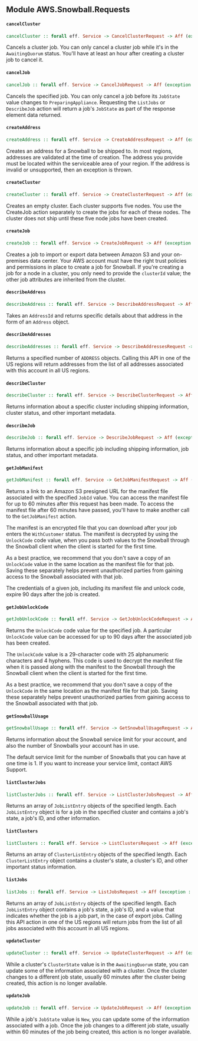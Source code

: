 ## Module AWS.Snowball.Requests

#### `cancelCluster`

``` purescript
cancelCluster :: forall eff. Service -> CancelClusterRequest -> Aff (exception :: EXCEPTION | eff) CancelClusterResult
```

<p>Cancels a cluster job. You can only cancel a cluster job while it's in the <code>AwaitingQuorum</code> status. You'll have at least an hour after creating a cluster job to cancel it.</p>

#### `cancelJob`

``` purescript
cancelJob :: forall eff. Service -> CancelJobRequest -> Aff (exception :: EXCEPTION | eff) CancelJobResult
```

<p>Cancels the specified job. You can only cancel a job before its <code>JobState</code> value changes to <code>PreparingAppliance</code>. Requesting the <code>ListJobs</code> or <code>DescribeJob</code> action will return a job's <code>JobState</code> as part of the response element data returned.</p>

#### `createAddress`

``` purescript
createAddress :: forall eff. Service -> CreateAddressRequest -> Aff (exception :: EXCEPTION | eff) CreateAddressResult
```

<p>Creates an address for a Snowball to be shipped to. In most regions, addresses are validated at the time of creation. The address you provide must be located within the serviceable area of your region. If the address is invalid or unsupported, then an exception is thrown.</p>

#### `createCluster`

``` purescript
createCluster :: forall eff. Service -> CreateClusterRequest -> Aff (exception :: EXCEPTION | eff) CreateClusterResult
```

<p>Creates an empty cluster. Each cluster supports five nodes. You use the <a>CreateJob</a> action separately to create the jobs for each of these nodes. The cluster does not ship until these five node jobs have been created.</p>

#### `createJob`

``` purescript
createJob :: forall eff. Service -> CreateJobRequest -> Aff (exception :: EXCEPTION | eff) CreateJobResult
```

<p>Creates a job to import or export data between Amazon S3 and your on-premises data center. Your AWS account must have the right trust policies and permissions in place to create a job for Snowball. If you're creating a job for a node in a cluster, you only need to provide the <code>clusterId</code> value; the other job attributes are inherited from the cluster. </p>

#### `describeAddress`

``` purescript
describeAddress :: forall eff. Service -> DescribeAddressRequest -> Aff (exception :: EXCEPTION | eff) DescribeAddressResult
```

<p>Takes an <code>AddressId</code> and returns specific details about that address in the form of an <code>Address</code> object.</p>

#### `describeAddresses`

``` purescript
describeAddresses :: forall eff. Service -> DescribeAddressesRequest -> Aff (exception :: EXCEPTION | eff) DescribeAddressesResult
```

<p>Returns a specified number of <code>ADDRESS</code> objects. Calling this API in one of the US regions will return addresses from the list of all addresses associated with this account in all US regions.</p>

#### `describeCluster`

``` purescript
describeCluster :: forall eff. Service -> DescribeClusterRequest -> Aff (exception :: EXCEPTION | eff) DescribeClusterResult
```

<p>Returns information about a specific cluster including shipping information, cluster status, and other important metadata.</p>

#### `describeJob`

``` purescript
describeJob :: forall eff. Service -> DescribeJobRequest -> Aff (exception :: EXCEPTION | eff) DescribeJobResult
```

<p>Returns information about a specific job including shipping information, job status, and other important metadata. </p>

#### `getJobManifest`

``` purescript
getJobManifest :: forall eff. Service -> GetJobManifestRequest -> Aff (exception :: EXCEPTION | eff) GetJobManifestResult
```

<p>Returns a link to an Amazon S3 presigned URL for the manifest file associated with the specified <code>JobId</code> value. You can access the manifest file for up to 60 minutes after this request has been made. To access the manifest file after 60 minutes have passed, you'll have to make another call to the <code>GetJobManifest</code> action.</p> <p>The manifest is an encrypted file that you can download after your job enters the <code>WithCustomer</code> status. The manifest is decrypted by using the <code>UnlockCode</code> code value, when you pass both values to the Snowball through the Snowball client when the client is started for the first time.</p> <p>As a best practice, we recommend that you don't save a copy of an <code>UnlockCode</code> value in the same location as the manifest file for that job. Saving these separately helps prevent unauthorized parties from gaining access to the Snowball associated with that job.</p> <p>The credentials of a given job, including its manifest file and unlock code, expire 90 days after the job is created.</p>

#### `getJobUnlockCode`

``` purescript
getJobUnlockCode :: forall eff. Service -> GetJobUnlockCodeRequest -> Aff (exception :: EXCEPTION | eff) GetJobUnlockCodeResult
```

<p>Returns the <code>UnlockCode</code> code value for the specified job. A particular <code>UnlockCode</code> value can be accessed for up to 90 days after the associated job has been created.</p> <p>The <code>UnlockCode</code> value is a 29-character code with 25 alphanumeric characters and 4 hyphens. This code is used to decrypt the manifest file when it is passed along with the manifest to the Snowball through the Snowball client when the client is started for the first time.</p> <p>As a best practice, we recommend that you don't save a copy of the <code>UnlockCode</code> in the same location as the manifest file for that job. Saving these separately helps prevent unauthorized parties from gaining access to the Snowball associated with that job.</p>

#### `getSnowballUsage`

``` purescript
getSnowballUsage :: forall eff. Service -> GetSnowballUsageRequest -> Aff (exception :: EXCEPTION | eff) GetSnowballUsageResult
```

<p>Returns information about the Snowball service limit for your account, and also the number of Snowballs your account has in use.</p> <p>The default service limit for the number of Snowballs that you can have at one time is 1. If you want to increase your service limit, contact AWS Support.</p>

#### `listClusterJobs`

``` purescript
listClusterJobs :: forall eff. Service -> ListClusterJobsRequest -> Aff (exception :: EXCEPTION | eff) ListClusterJobsResult
```

<p>Returns an array of <code>JobListEntry</code> objects of the specified length. Each <code>JobListEntry</code> object is for a job in the specified cluster and contains a job's state, a job's ID, and other information.</p>

#### `listClusters`

``` purescript
listClusters :: forall eff. Service -> ListClustersRequest -> Aff (exception :: EXCEPTION | eff) ListClustersResult
```

<p>Returns an array of <code>ClusterListEntry</code> objects of the specified length. Each <code>ClusterListEntry</code> object contains a cluster's state, a cluster's ID, and other important status information.</p>

#### `listJobs`

``` purescript
listJobs :: forall eff. Service -> ListJobsRequest -> Aff (exception :: EXCEPTION | eff) ListJobsResult
```

<p>Returns an array of <code>JobListEntry</code> objects of the specified length. Each <code>JobListEntry</code> object contains a job's state, a job's ID, and a value that indicates whether the job is a job part, in the case of export jobs. Calling this API action in one of the US regions will return jobs from the list of all jobs associated with this account in all US regions.</p>

#### `updateCluster`

``` purescript
updateCluster :: forall eff. Service -> UpdateClusterRequest -> Aff (exception :: EXCEPTION | eff) UpdateClusterResult
```

<p>While a cluster's <code>ClusterState</code> value is in the <code>AwaitingQuorum</code> state, you can update some of the information associated with a cluster. Once the cluster changes to a different job state, usually 60 minutes after the cluster being created, this action is no longer available.</p>

#### `updateJob`

``` purescript
updateJob :: forall eff. Service -> UpdateJobRequest -> Aff (exception :: EXCEPTION | eff) UpdateJobResult
```

<p>While a job's <code>JobState</code> value is <code>New</code>, you can update some of the information associated with a job. Once the job changes to a different job state, usually within 60 minutes of the job being created, this action is no longer available.</p>


